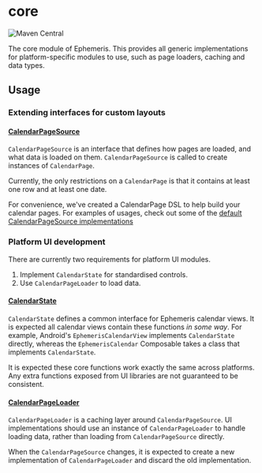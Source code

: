# core

![Maven Central](https://img.shields.io/maven-central/v/io.github.boswelja.ephemeris/core)

The core module of Ephemeris. This provides all generic implementations for platform-specific modules to use, such as page loaders, caching and data types.

## Usage

### Extending interfaces for custom layouts

#### [CalendarPageSource](https://github.com/boswelja/Ephemeris/blob/main/core/src/commonMain/kotlin/com/boswelja/ephemeris/core/data/CalendarPageSource.kt)

`CalendarPageSource` is an interface that defines how pages are loaded, and what data is loaded on them. `CalendarPageSource` is called to create instances of `CalendarPage`.

Currently, the only restrictions on a `CalendarPage` is that it contains at least one row and at least one date.

For convenience, we've created a CalendarPage DSL to help build your calendar pages. For examples of usages, check out some of the [default CalendarPageSource implementations](https://github.com/boswelja/Ephemeris/blob/main/core/src/commonMain/kotlin/com/boswelja/ephemeris/core/data)

### Platform UI development

There are currently two requirements for platform UI modules.

1. Implement `CalendarState` for standardised controls.
2. Use `CalendarPageLoader` to load data.

#### [CalendarState](https://github.com/boswelja/Ephemeris/blob/main/core/src/commonMain/kotlin/com/boswelja/ephemeris/core/ui/CalendarState.kt)

`CalendarState` defines a common interface for Ephemeris calendar views. It is expected all calendar views contain these functions *in some way*. For example, Android's `EphemerisCalendarView` implements `CalendarState` directly, whereas the `EphemerisCalendar` Composable takes a class that implements `CalendarState`.

It is expected these core functions work exactly the same across platforms. Any extra functions exposed from UI libraries are not guaranteed to be consistent.

#### [CalendarPageLoader](https://github.com/boswelja/Ephemeris/blob/main/core/src/commonMain/kotlin/com/boswelja/ephemeris/core/ui/CalendarPageLoader.kt)

`CalendarPageLoader` is a caching layer around `CalendarPageSource`. UI implementations should use an instance of `CalendarPageLoader` to handle loading data, rather than loading from `CalendarPageSource` directly.

When the `CalendarPageSource` changes, it is expected to create a new implementation of `CalendarPageLoader` and discard the old implementation.
